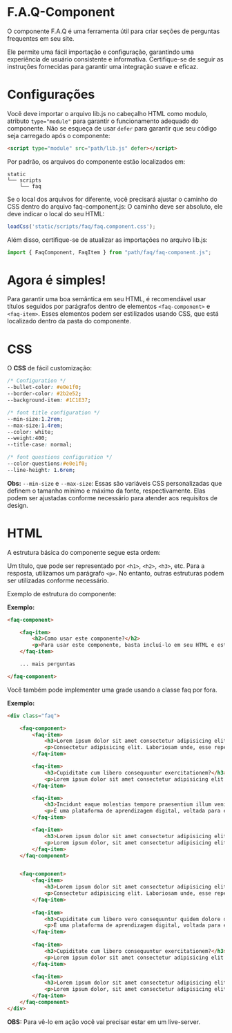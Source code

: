 # F.A.Q-Component

O componente F.A.Q é uma ferramenta útil para criar seções de perguntas frequentes em seu site. 

Ele permite uma fácil importação e configuração, garantindo uma experiência de usuário consistente e informativa. Certifique-se de seguir as instruções fornecidas para garantir uma integração suave e eficaz.

# Configurações

Você deve importar o arquivo lib.js no cabeçalho HTML como modulo, atributo ```type="module"``` para garantir o funcionamento adequado do componente.
Não se esqueça de usar ```defer``` para garantir que seu código seja carregado após o componente:

```html
<script type="module" src="path/lib.js" defer></script>
```

Por padrão, os arquivos do componente estão localizados em:

```
static
└── scripts
    └── faq
```

Se o local dos arquivos for diferente, você precisará ajustar o caminho do CSS dentro do arquivo faq-component.js:
O caminho deve ser absoluto, ele deve indicar o local do seu HTML:

```js
loadCss('static/scripts/faq/faq.component.css');
```

Além disso, certifique-se de atualizar as importações no arquivo lib.js:

```js
import { FaqComponent, FaqItem } from "path/faq/faq-component.js";
```


# Agora é simples!

Para garantir uma boa semântica em seu HTML, é recomendável usar títulos seguidos por parágrafos dentro de elementos ```<faq-component>``` e ```<faq-item>```. Esses elementos podem ser estilizados usando CSS, que está localizado dentro da pasta do componente.

# CSS

O **CSS** de fácil customização:

```css
/* Configuration */
--bullet-color: #e0e1f0;
--border-color: #2b2e52;
--background-item: #1C1E37;

/* font title configuration */
--min-size:1.2rem;
--max-size:1.4rem;
--color: white;
--weight:400;
--title-case: normal;

/* font questions configuration */
--color-questions:#e0e1f0;
--line-height: 1.6rem;

```

**Obs:**
```--min-size``` e ```--max-size```: Essas são variáveis CSS personalizadas que definem o tamanho mínimo e máximo da fonte, respectivamente. 
Elas podem ser ajustadas conforme necessário para atender aos requisitos de design.



# HTML

A estrutura básica do componente segue esta ordem:

Um título, que pode ser representado por ```<h1>```, ```<h2>```, ```<h3>```, etc.
Para a resposta, utilizamos um parágrafo ```<p>```. No entanto, outras estruturas podem ser utilizadas conforme necessário.

Exemplo de estrutura do componente:


**Exemplo:**


```html
<faq-component>

    <faq-item>
        <h2>Como usar este componente?</h2>
        <p>Para usar este componente, basta incluí-lo em seu HTML e estilizá-lo conforme necessário.</p>
    </faq-item>

    ... mais perguntas

</faq-component>

```

Você também pode implementer uma grade usando a classe faq por fora.


**Exemplo:**


```html
<div class="faq">

    <faq-component>
        <faq-item>
            <h3>Lorem ipsum dolor sit amet consectetur adipisicing elit.</h3>
            <p>Consectetur adipisicing elit. Laboriosam unde, esse repellat assumenda deserunt molestias laudantium. Dolor cum nulla</p>
        </faq-item>

        <faq-item>
            <h3>Cupiditate cum libero consequuntur exercitationem?</h3>
            <p>Lorem ipsum dolor sit amet consectetur adipisicing elit. Nihil tenetur dicta facere in enim ut sint veritatis reprehenderit quas eligendi repellat maxime consequuntur quae, aliquam perspiciatis natus hic. Nulla, necessitatibus.</p>
        </faq-item>

        <faq-item>
            <h3>Incidunt eaque molestias tempore praesentium illum veniam iusto?</h3>
            <p>É uma plataforma de aprendizagem digital, voltada para empresas treinarem os colaboradores em uma variedade de cursos prontos em diversas áreas do conhecimento.</p>
        </faq-item>

        <faq-item>
            <h3>Lorem ipsum dolor sit amet consectetur adipisicing elit.</h3>
            <p>Lorem ipsum dolor, sit amet consectetur adipisicing elit. Ex distinctio consectetur ratione repellat beatae similique fugiat blanditiis maiores ipsam eaque, eius nulla magnam ea harum minima, fuga est iste! Qui!</p>
        </faq-item>
    </faq-component>


    <faq-component>
        <faq-item>
            <h3>Lorem ipsum dolor sit amet consectetur adipisicing elit.</h3>
            <p>Consectetur adipisicing elit. Laboriosam unde, esse repellat assumenda deserunt molestias laudantium. Dolor cum nulla</p>
        </faq-item>
        
        <faq-item>
            <h3>Cupiditate cum libero vero consequuntur quidem dolore dolorem exercitationem?</h3>
            <p>É uma plataforma de aprendizagem digital, voltada para empresas treinarem os colaboradores em uma variedade de cursos prontos em diversas áreas do conhecimento.</p>
        </faq-item>
        
        <faq-item>
            <h3>Cupiditate cum libero consequuntur exercitationem?</h3>
            <p>Lorem ipsum dolor sit amet consectetur adipisicing elit. Nihil tenetur dicta facere in enim ut sint veritatis reprehenderit quas eligendi repellat maxime consequuntur quae, aliquam perspiciatis natus hic. Nulla, necessitatibus.</p>
        </faq-item>

        <faq-item>
            <h3>Lorem ipsum dolor sit amet consectetur adipisicing elit.</h3>
            <p>Lorem ipsum dolor, sit amet consectetur adipisicing elit. Ex distinctio consectetur ratione repellat beatae similique fugiat blanditiis maiores ipsam eaque, eius nulla magnam ea harum minima, fuga est iste! Qui!</p>
        </faq-item>
    </faq-component>
</div>
```

**OBS:**
Para vê-lo em ação você vai precisar estar em um live-server.